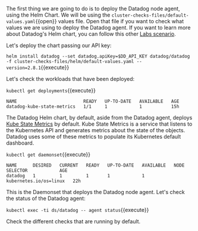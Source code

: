 The first thing we are going to do is to deploy the Datadog node agent, using the Helm Chart. We will be using the `cluster-checks-files/default-values.yaml`{{open}} values file. Open that file if you want to check what values we are using to deploy the Datadog agent. If you want to learn more about Datadog's Helm chart, you can follow this other [Labs scenario](https://labs.datadoghq.com/snippets/an-introduction-to-the-different-options-for-datadog-helm-chart).

Let's deploy the chart passing our API key:

`helm install datadog --set datadog.apiKey=$DD_API_KEY datadog/datadog -f cluster-checks-files/helm/default-values.yaml --version=2.8.1`{{execute}}

Let's check the workloads that have been deployed:

`kubectl get deployments`{{execute}}

```
NAME                         READY   UP-TO-DATE   AVAILABLE   AGE
datadog-kube-state-metrics   1/1     1            1           15h
```

The Datadog Helm chart, by default, aside from the Datadog agent, deploys [Kube State Metrics](https://github.com/kubernetes/kube-state-metrics) by default. Kube State Metrics is a service that listens to the Kubernetes API and generates metrics about the state of the objects. Datadog uses some of these metrics to populate its Kubernetes default dashboard.

`kubectl get daemonset`{{execute}}

```
NAME      DESIRED   CURRENT   READY   UP-TO-DATE   AVAILABLE   NODE SELECTOR            AGE
datadog   1         1         1       1            1           kubernetes.io/os=linux   22h
```

This is the Daemonset that deploys the Datadog node agent. Let's check the status of the Datadog agent:

`kubectl exec -ti ds/datadog -- agent status`{{execute}}

Check the different checks that are running by default.
